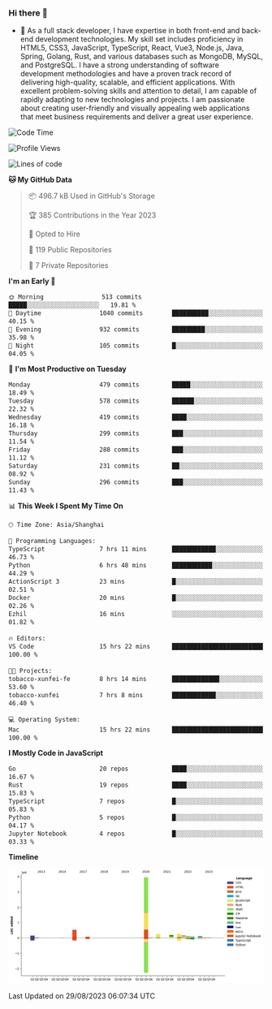 ### Hi there 👋

- 🌱 As a full stack developer, I have expertise in both front-end and back-end development technologies. My skill set includes proficiency in HTML5, CSS3, JavaScript, TypeScript, React, Vue3, Node.js, Java, Spring, Golang, Rust, and various databases such as MongoDB, MySQL, and PostgreSQL. I have a strong understanding of software development methodologies and have a proven track record of delivering high-quality, scalable, and efficient applications. With excellent problem-solving skills and attention to detail, I am capable of rapidly adapting to new technologies and projects. I am passionate about creating user-friendly and visually appealing web applications that meet business requirements and deliver a great user experience.

<!--START_SECTION:waka-->
![Code Time](http://img.shields.io/badge/Code%20Time-1%2C118%20hrs%2034%20mins-blue)

![Profile Views](http://img.shields.io/badge/Profile%20Views-0-blue)

![Lines of code](https://img.shields.io/badge/From%20Hello%20World%20I%27ve%20Written-6.0%20million%20lines%20of%20code-blue)

**🐱 My GitHub Data** 

> 📦 496.7 kB Used in GitHub's Storage 
 > 
> 🏆 385 Contributions in the Year 2023
 > 
> 💼 Opted to Hire
 > 
> 📜 119 Public Repositories 
 > 
> 🔑 7 Private Repositories 
 > 
**I'm an Early 🐤** 

```text
🌞 Morning                513 commits         █████░░░░░░░░░░░░░░░░░░░░   19.81 % 
🌆 Daytime                1040 commits        ██████████░░░░░░░░░░░░░░░   40.15 % 
🌃 Evening                932 commits         █████████░░░░░░░░░░░░░░░░   35.98 % 
🌙 Night                  105 commits         █░░░░░░░░░░░░░░░░░░░░░░░░   04.05 % 
```
📅 **I'm Most Productive on Tuesday** 

```text
Monday                   479 commits         █████░░░░░░░░░░░░░░░░░░░░   18.49 % 
Tuesday                  578 commits         ██████░░░░░░░░░░░░░░░░░░░   22.32 % 
Wednesday                419 commits         ████░░░░░░░░░░░░░░░░░░░░░   16.18 % 
Thursday                 299 commits         ███░░░░░░░░░░░░░░░░░░░░░░   11.54 % 
Friday                   288 commits         ███░░░░░░░░░░░░░░░░░░░░░░   11.12 % 
Saturday                 231 commits         ██░░░░░░░░░░░░░░░░░░░░░░░   08.92 % 
Sunday                   296 commits         ███░░░░░░░░░░░░░░░░░░░░░░   11.43 % 
```


📊 **This Week I Spent My Time On** 

```text
🕑︎ Time Zone: Asia/Shanghai

💬 Programming Languages: 
TypeScript               7 hrs 11 mins       ████████████░░░░░░░░░░░░░   46.73 % 
Python                   6 hrs 48 mins       ███████████░░░░░░░░░░░░░░   44.29 % 
ActionScript 3           23 mins             █░░░░░░░░░░░░░░░░░░░░░░░░   02.51 % 
Docker                   20 mins             █░░░░░░░░░░░░░░░░░░░░░░░░   02.26 % 
Ezhil                    16 mins             ░░░░░░░░░░░░░░░░░░░░░░░░░   01.82 % 

🔥 Editors: 
VS Code                  15 hrs 22 mins      █████████████████████████   100.00 % 

🐱‍💻 Projects: 
tobacco-xunfei-fe        8 hrs 14 mins       █████████████░░░░░░░░░░░░   53.60 % 
tobacco-xunfei           7 hrs 8 mins        ████████████░░░░░░░░░░░░░   46.40 % 

💻 Operating System: 
Mac                      15 hrs 22 mins      █████████████████████████   100.00 % 
```

**I Mostly Code in JavaScript** 

```text
Go                       20 repos            ████░░░░░░░░░░░░░░░░░░░░░   16.67 % 
Rust                     19 repos            ████░░░░░░░░░░░░░░░░░░░░░   15.83 % 
TypeScript               7 repos             █░░░░░░░░░░░░░░░░░░░░░░░░   05.83 % 
Python                   5 repos             █░░░░░░░░░░░░░░░░░░░░░░░░   04.17 % 
Jupyter Notebook         4 repos             █░░░░░░░░░░░░░░░░░░░░░░░░   03.33 % 
```



**Timeline**

![Lines of Code chart](https://raw.githubusercontent.com/elton/elton/main/assets/bar_graph.png)


 Last Updated on 29/08/2023 06:07:34 UTC
<!--END_SECTION:waka-->

<!--
**elton/elton** is a ✨ _special_ ✨ repository because its `README.md` (this file) appears on your GitHub profile.

Here are some ideas to get you started:

- 🔭 I’m currently working on ...
- 🌱 I’m currently learning ...
- 👯 I’m looking to collaborate on ...
- 🤔 I’m looking for help with ...
- 💬 Ask me about ...
- 📫 How to reach me: ...
- 😄 Pronouns: ...
- ⚡ Fun fact: ...
-->
